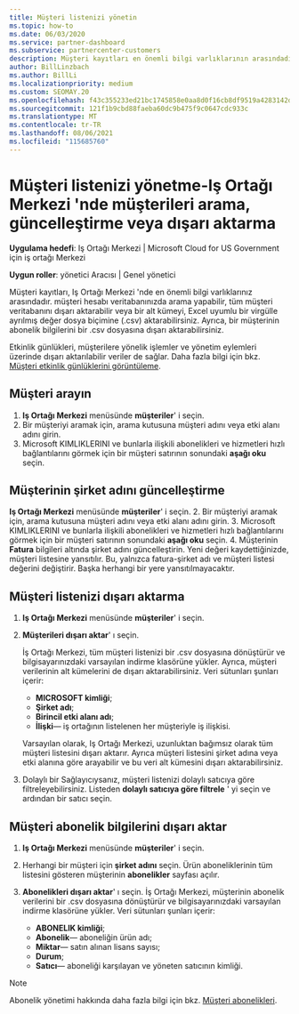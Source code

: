 ```yaml
---
title: Müşteri listenizi yönetin
ms.topic: how-to
ms.date: 06/03/2020
ms.service: partner-dashboard
ms.subservice: partnercenter-customers
description: Müşteri kayıtları en önemli bilgi varlıklarının arasındadır. Iş ortağı merkezi müşteri listenizde bilgileri görüntülemeyi, aramanızı, güncelleştirmeyi, & dışarı aktarmayı öğrenin.
author: BillLinzbach
ms.author: BillLi
ms.localizationpriority: medium
ms.custom: SEOMAY.20
ms.openlocfilehash: f43c355233ed21bc1745858e0aa8d0f16cb8df9519a4283142d92dbab55f9f82
ms.sourcegitcommit: 121f1b9cbd88faeba60dc9b475f9c0647cdc933c
ms.translationtype: MT
ms.contentlocale: tr-TR
ms.lasthandoff: 08/06/2021
ms.locfileid: "115685760"
---
```

# <a name="manage-your-customer-list---search-update-or-export-customers-in-partner-center"></a>Müşteri listenizi yönetme-Iş Ortağı Merkezi 'nde müşterileri arama, güncelleştirme veya dışarı aktarma

**Uygulama hedefi**: Iş Ortağı Merkezi | Microsoft Cloud for US Government için iş ortağı Merkezi

**Uygun roller**: yönetici Aracısı | Genel yönetici

Müşteri kayıtları, Iş Ortağı Merkezi 'nde en önemli bilgi varlıklarınız arasındadır. müşteri hesabı veritabanınızda arama yapabilir, tüm müşteri veritabanını dışarı aktarabilir veya bir alt kümeyi, Excel uyumlu bir virgülle ayrılmış değer dosya biçimine (.csv) aktarabilirsiniz. Ayrıca, bir müşterinin abonelik bilgilerini bir .csv dosyasına dışarı aktarabilirsiniz.

Etkinlik günlükleri, müşterilere yönelik işlemler ve yönetim eylemleri üzerinde dışarı aktarılabilir veriler de sağlar. Daha fazla bilgi için bkz. [Müşteri etkinlik günlüklerini görüntüleme](activity-logs.md).

## <a name="search-for-a-customer"></a>Müşteri arayın

1. **Iş Ortağı Merkezi** menüsünde **müşteriler**' i seçin.
2. Bir müşteriyi aramak için, arama kutusuna müşteri adını veya etki alanı adını girin.
3. Microsoft KIMLIKLERINI ve bunlarla ilişkili abonelikleri ve hizmetleri hızlı bağlantılarını görmek için bir müşteri satırının sonundaki **aşağı oku** seçin.

## <a name="update-a-customers-company-name"></a>Müşterinin şirket adını güncelleştirme

**Iş Ortağı Merkezi** menüsünde **müşteriler**' i seçin.
2. Bir müşteriyi aramak için, arama kutusuna müşteri adını veya etki alanı adını girin.
3. Microsoft KIMLIKLERINI ve bunlarla ilişkili abonelikleri ve hizmetleri hızlı bağlantılarını görmek için bir müşteri satırının sonundaki **aşağı oku** seçin.
4. Müşterinin **Fatura** bilgileri altında şirket adını güncelleştirin. Yeni değeri kaydettiğinizde, müşteri listesine yansıtılır. Bu, yalnızca fatura-şirket adı ve müşteri listesi değerini değiştirir. Başka herhangi bir yere yansıtılmayacaktır.

## <a name="export-your-customer-list"></a>Müşteri listenizi dışarı aktarma

1. **Iş Ortağı Merkezi** menüsünde **müşteriler**' i seçin.
2. **Müşterileri dışarı aktar**' ı seçin.

   İş Ortağı Merkezi, tüm müşteri listenizi bir .csv dosyasına dönüştürür ve bilgisayarınızdaki varsayılan indirme klasörüne yükler. Ayrıca, müşteri verilerinin alt kümelerini de dışarı aktarabilirsiniz. Veri sütunları şunları içerir:

   - **MICROSOFT kimliği**;
   - **Şirket adı**;
   - **Birincil etki alanı adı**;
   - **İlişki**— iş ortağının listelenen her müşteriyle iş ilişkisi.

    Varsayılan olarak, Iş Ortağı Merkezi, uzunluktan bağımsız olarak tüm müşteri listesini dışarı aktarır. Ayrıca müşteri listesini şirket adına veya etki alanına göre arayabilir ve bu veri alt kümesini dışarı aktarabilirsiniz.

3. Dolaylı bir Sağlayıcıysanız, müşteri listenizi dolaylı satıcıya göre filtreleyebilirsiniz. Listeden **dolaylı satıcıya göre filtrele** ' yi seçin ve ardından bir satıcı seçin.


## <a name="export-customer-subscription-information"></a>Müşteri abonelik bilgilerini dışarı aktar

1. **Iş Ortağı Merkezi** menüsünde **müşteriler**' i seçin.

2. Herhangi bir müşteri için **şirket adını** seçin. Ürün aboneliklerinin tüm listesini gösteren müşterinin **abonelikler** sayfası açılır.

3. **Abonelikleri dışarı aktar**' ı seçin. İş Ortağı Merkezi, müşterinin abonelik verilerini bir .csv dosyasına dönüştürür ve bilgisayarınızdaki varsayılan indirme klasörüne yükler. Veri sütunları şunları içerir:
   - **ABONELIK kimliği**;
   - **Abonelik**— aboneliğin ürün adı;
   - **Miktar**— satın alınan lisans sayısı;
   - **Durum**;
   - **Satıcı**— aboneliği karşılayan ve yöneten satıcının kimliği.

> [!NOTE]  
> Abonelik yönetimi hakkında daha fazla bilgi için bkz. [Müşteri abonelikleri](customer-subscriptions.md).

